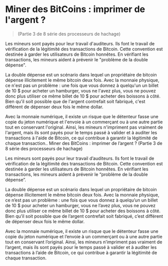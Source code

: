 # Miner des BitCoins : imprimer de l'argent ?
> (Partie 3 de 8 série des processeurs de hachage)


Les mineurs sont payés pour leur travail d'auditeurs. Ils font le travail de vérification de la légitimité des transactions de Bitcoin. Cette convention est destinée à garder les utilisateurs de Bitcoin honnêtes. En vérifiant les transactions, les mineurs aident à prévenir le "problème de la double dépense".

La double dépense est un scénario dans lequel un propriétaire de bitcoin dépense illicitement le même bitcoin deux fois. Avec la monnaie physique, ce n'est pas un problème : une fois que vous donnez à quelqu'un un billet de 10 $ pour acheter un hamburger, vous ne l'avez plus, vous ne pouvez donc plus utiliser ce même billet de 10 $ pour acheter des boissons à côté. Bien qu'il soit possible que de l'argent contrefait soit fabriqué, c'est différent de dépenser deux fois le même dollar.

Avec la monnaie numérique, il existe un risque que le détenteur fasse une copie du jeton numérique et l'envoie à un commerçant ou à une autre partie tout en conservant l'original. Ainsi, les mineurs n'impriment pas vraiment de l'argent, mais ils sont payés pour le temps passé à valider et à auditer les transactions à l'aide de Bitcoin, ce qui contribue à garantir la légitimité de chaque transaction..
Miner des BitCoins : imprimer de l’argent ?
(Partie 3 de 8 série des processeurs de hachage)

Les mineurs sont payés pour leur travail d’auditeurs. Ils font le travail de vérification de la légitimité des transactions de Bitcoin. Cette convention est destinée à garder les utilisateurs de Bitcoin honnêtes. En vérifiant les transactions, les mineurs aident à prévenir le “problème de la double dépense”.

La double dépense est un scénario dans lequel un propriétaire de bitcoin dépense illicitement le même bitcoin deux fois. Avec la monnaie physique, ce n’est pas un problème : une fois que vous donnez à quelqu’un un billet de 10 $ pour acheter un hamburger, vous ne l’avez plus, vous ne pouvez donc plus utiliser ce même billet de 10 $ pour acheter des boissons à côté. Bien qu’il soit possible que de l’argent contrefait soit fabriqué, c’est différent de dépenser deux fois le même dollar.

Avec la monnaie numérique, il existe un risque que le détenteur fasse une copie du jeton numérique et l’envoie à un commerçant ou à une autre partie tout en conservant l’original. Ainsi, les mineurs n’impriment pas vraiment de l’argent, mais ils sont payés pour le temps passé à valider et à auditer les transactions à l’aide de Bitcoin, ce qui contribue à garantir la légitimité de chaque transaction.

